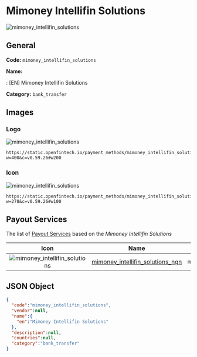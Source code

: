 
# Mimoney Intellifin Solutions 
![mimoney_intellifin_solutions](https://static.openfintech.io/payment_methods/mimoney_intellifin_solutions/logo.svg?w=400&c=v0.59.26#w200)  

## General 
**Code:** `mimoney_intellifin_solutions` 
 
**Name:** 
 
:	[EN] Mimoney Intellifin Solutions 
 
**Category:** `bank_transfer` 
 

## Images 

### Logo 
![mimoney_intellifin_solutions](https://static.openfintech.io/payment_methods/mimoney_intellifin_solutions/logo.svg?w=400&c=v0.59.26#w200)  

```
https://static.openfintech.io/payment_methods/mimoney_intellifin_solutions/logo.svg?w=400&c=v0.59.26#w200
```  

### Icon 
![mimoney_intellifin_solutions](https://static.openfintech.io/payment_methods/mimoney_intellifin_solutions/icon.svg?w=278&c=v0.59.26#w100)  

```
https://static.openfintech.io/payment_methods/mimoney_intellifin_solutions/icon.svg?w=278&c=v0.59.26#w100
```  

## Payout Services 
 
The list of [Payout Services](/payout-services/) based on the _Mimoney Intellifin Solutions_ 

|Icon|Name|Code| 
|:---:|:---:|:---:| 
|![mimoney_intellifin_solutions](https://static.openfintech.io/payout_methods/mimoney_intellifin_solutions/icon.svg?w=278&c=v0.59.26#w40) |[mimoney_intellifin_solutions_ngn](/payout-services/mimoney_intellifin_solutions_ngn/)|`mimoney_intellifin_solutions_ngn`| 
 

## JSON Object 

```json
{
  "code":"mimoney_intellifin_solutions",
  "vendor":null,
  "name":{
    "en":"Mimoney Intellifin Solutions"
  },
  "description":null,
  "countries":null,
  "category":"bank_transfer"
}
```  
